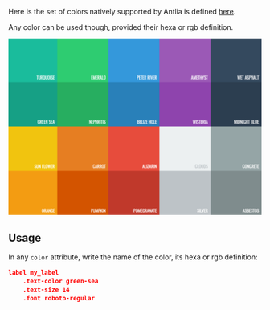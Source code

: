 Here is the set of colors natively supported by Antlia is defined [here](https://flatuicolors.com/).

Any color can be used though, provided their hexa or rgb definition.

![Antlia Color Palette](../images/color_palette.png)

## Usage

In any `color` attribute, write the name of the color, its hexa or rgb definition:

```json
label my_label
	.text-color green-sea
	.text-size 14
	.font roboto-regular
```
